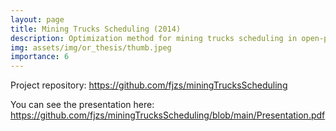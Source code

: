 ```yaml
---
layout: page
title: Mining Trucks Scheduling (2014)
description: Optimization method for mining trucks scheduling in open-pit mines
img: assets/img/or_thesis/thumb.jpeg
importance: 6
---
```


Project repository: <https://github.com/fjzs/miningTrucksScheduling>

You can see the presentation here: <https://github.com/fjzs/miningTrucksScheduling/blob/main/Presentation.pdf>

